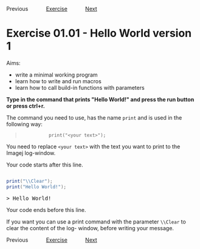 Previous &nbsp;&nbsp;&nbsp;&nbsp;&nbsp;&nbsp;&nbsp;&nbsp;&nbsp;&nbsp;     [Exercise](../ex/ex01-01.md) &nbsp;&nbsp;&nbsp;&nbsp;&nbsp;&nbsp;&nbsp;&nbsp;&nbsp;&nbsp; [Next](./ans01-02.md)
# Exercise 01.01 - Hello World version 1    

Aims:  
- write a minimal working program 
- learn how to write and run macros
- learn how to call build-in functions with parameters

**Type in the command that prints "Hello World!" and 
press the run button or press ctrl+r.** 

The command you need to use, has the name ``print`` and is used in the 
following way: 
>				print("<your text>"); 

You need to replace `<your text>` with the text you want to print
to the Imagej log-window. 

Your code starts after this line. 
```java

print("\\Clear");
print("Hello World!");

```
<pre>
> Hello World!
</pre>
 Your code ends before this line.

If you want you can use a print command with the 
parameter ``\\Clear`` to clear the content of the log-
window, before writing your message.

Previous &nbsp;&nbsp;&nbsp;&nbsp;&nbsp;&nbsp;&nbsp;&nbsp;&nbsp;&nbsp;     [Exercise](../ex/ex01-01.md) &nbsp;&nbsp;&nbsp;&nbsp;&nbsp;&nbsp;&nbsp;&nbsp;&nbsp;&nbsp; [Next](./ans01-02.md)
